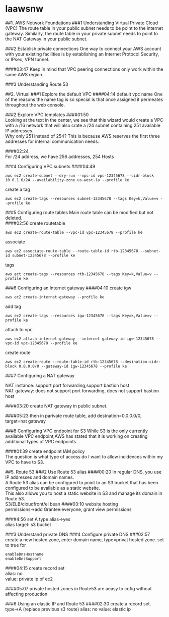 # laawsnw
##1. AWS Network Foundations
###1 Understanding Virtual Private Cloud (VPC)
The route table in your public subnet needs to be point to the internet gateway. Similarly, the route table in your private subnet needs to point to the NAT Gateway in your public subnet.

###2 Establish private connections
One way to connect your AWS account with your existing facilities is by establishing an Internet Protocol Security, or IPsec, VPN tunnel.

####03:47
Keep in mind that VPC peering connections only work within the same AWS region.


###3 Understanding Route 53









##2. Virtual
###1 Explore the default VPC
####04:14 default vpc name
One of the reasons the name tag is so special is that once assigned it permeates throughout the web console. 



###2 Explore VPC templates
####01:50  
Looking at the text in the center, we see that this wizard would create a VPC with a /16 network that will also crate a /24 subnet containing 251 available IP addresses.  
Why only 251 instead of 254? This is because AWS reserves the first three addresses for internal communication needs.  


####02:24  
For /24 address, we have 256 addresses, 254 Hosts



###4 Configuring VPC subnets
####04:49
```
aws ec2 create-subnet --dry-run --vpc-id vpc-12345678 --cidr-block 10.0.1.0/24 --availability-zone us-west-1a --profile ke
```
create a tag
```
aws ec2 create-tags --resources subnet-12345678 --tags Key=k,Value=v --profile ke
```


###5 Configuring route tables
Main route table can be modified but not deleted.  
####02:56 create routetable
```
aws ec2 create-route-table --vpc-id vpc-12345678 --profile ke
```
associate
```
aws ec2 associate-route-table --route-table-id rtb-12345678 --subnet-id subnet-12345678 --profile ke
```
tags
```
aws ect create-tags --resources rtb-12345678 --tags Key=k,Value=v --profile ke
```


###6 Configuring an Internet gateway
####04:10 create igw
```
aws ec2 create-internet-gateway --profile ke
```
add tag
```
aws ec2 create-tags --resources igw-12345678 --tags Key=k,Value=v --profile ke
```
attach to vpc
```
aws ec2 attach-internet-gateway --internet-gateway-id igw-12345678 --vpc-id vpc-12345678 --profile ke
```
create route
```
aws ec2 create-route --route-table-id rtb-12345678 --desination-cidr-block 0.0.0.0/0 --gateway-id igw-12345678 --profile ke
```



###7 Configuring a NAT gateway

NAT instance: support port forwarding,support bastion host    
NAT gateway: does not support port forwarding, does not support bastion host   


####03:20 create NAT gateway in public subnet.

####05:23 
then in parivate route table, add destnation=0.0.0.0/0, target=nat gateway



###8 Configuring VPC endpoint for S3
While S3 is the only currently available VPC endpoint,AWS has stated that it is working on creating additional types of VPC endpoints.  

####01:39 create endpoint
IAM policy  
The question is what type of access do I want to allow incidences within my VPC to have to S3.


##5. Route 53
###2 Use Route 53 alias
####00:20
In regular DNS, you use IP addresses and domain names.  
A Route 53 alias can be configured to point to an S3 bucket that has been configured to be available as a static website.  
This also allows you to host a static website in S3 and manage its domain in Route 53.   
S3/ELB/cloudfront/el bean
####03:10
website hosting  
permissions->add Grantee:everyone, grant view permissions  

####4:56 set A type
alias->yes  
alias target: s3 bucket


###3 Understand private DNS
###4 Configure private DNS
###02:57
create a new hosted zone, enter domain name, type=privat hosted zone. set to true for
```
enableDnsHostname
enableDnsSupport
```
####04:15 create record set  
alias: no  
value: private ip of ec2

####05:07
private hosted zones in Route53 are aeasy to cofig without affecting production


###6 Using an elastic IP and Route 53
####02:30 create a record set.  
type->A  (replace previous s3 route)
alias: no
value: elastic ip
